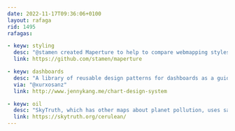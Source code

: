 ```yaml
---
date: 2022-11-17T09:36:06+0100
layout: rafaga
rid: 1495
rafagas:

- keyw: styling
  desc: "@stamen created Maperture to help to compare webmapping styles in different ways and with a few useful additional features"
  link: https://github.com/stamen/maperture

- keyw: dashboards
  desc: "A library of reusable design patterns for dashboards as a guide to help you decide the best data visualization approach"
  via: "@xurxosanz"
  link: http://www.jennykang.me/chart-design-system

- keyw: oil
  desc: "SkyTruth, which has other maps about planet pollution, uses satellite radar imagery and artificial intelligence to detect oil slicks, both acute and chronic pollution behaviors"
  link: https://skytruth.org/cerulean/
---
```

